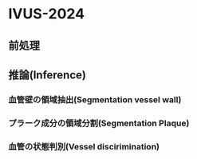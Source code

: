 # IVUS-2024

## 前処理

## 推論(Inference)
### 血管壁の領域抽出(Segmentation vessel wall)

### プラーク成分の領域分割(Segmentation Plaque)

### 血管の状態判別(Vessel discirimination)
